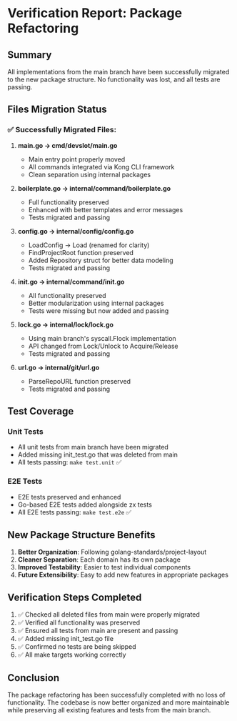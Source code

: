 # Verification Report: Package Refactoring

## Summary
All implementations from the main branch have been successfully migrated to the new package structure. No functionality was lost, and all tests are passing.

## Files Migration Status

### ✅ Successfully Migrated Files:

1. **main.go → cmd/devslot/main.go**
   - Main entry point properly moved
   - All commands integrated via Kong CLI framework
   - Clean separation using internal packages

2. **boilerplate.go → internal/command/boilerplate.go**
   - Full functionality preserved
   - Enhanced with better templates and error messages
   - Tests migrated and passing

3. **config.go → internal/config/config.go**
   - LoadConfig → Load (renamed for clarity)
   - FindProjectRoot function preserved
   - Added Repository struct for better data modeling
   - Tests migrated and passing

4. **init.go → internal/command/init.go**
   - All functionality preserved
   - Better modularization using internal packages
   - Tests were missing but now added and passing

5. **lock.go → internal/lock/lock.go**
   - Using main branch's syscall.Flock implementation
   - API changed from Lock/Unlock to Acquire/Release
   - Tests migrated and passing

6. **url.go → internal/git/url.go**
   - ParseRepoURL function preserved
   - Tests migrated and passing

## Test Coverage

### Unit Tests
- All unit tests from main branch have been migrated
- Added missing init_test.go that was deleted from main
- All tests passing: `make test.unit` ✅

### E2E Tests
- E2E tests preserved and enhanced
- Go-based E2E tests added alongside zx tests
- All E2E tests passing: `make test.e2e` ✅

## New Package Structure Benefits

1. **Better Organization**: Following golang-standards/project-layout
2. **Cleaner Separation**: Each domain has its own package
3. **Improved Testability**: Easier to test individual components
4. **Future Extensibility**: Easy to add new features in appropriate packages

## Verification Steps Completed

1. ✅ Checked all deleted files from main were properly migrated
2. ✅ Verified all functionality was preserved
3. ✅ Ensured all tests from main are present and passing
4. ✅ Added missing init_test.go file
5. ✅ Confirmed no tests are being skipped
6. ✅ All make targets working correctly

## Conclusion

The package refactoring has been successfully completed with no loss of functionality. The codebase is now better organized and more maintainable while preserving all existing features and tests from the main branch.